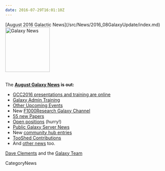 ```yaml
---
date: 2016-07-29T16:01:10Z
---
```

<div class='newsItemHeader'>[August 2016 Galactic News](/src/News/2016_08GalaxyUpdate/index.md)</div>

<div class='right'>
<a href='/GalaxyUpdates/2016_08'><img src='/Images/GalaxyLogos/GalaxyNews.png' alt='Galaxy News' width=140 /></a><br /><br />
</div>

The **[August Galaxy News](/src/GalaxyUpdates/2016_08/index.md) is out:**

* [GCC2016 presentations and training are online](/GalaxyUpdates/2016_08#gcc2016-presentations-and-training-are-online)
* [Galaxy Admin Training](/GalaxyUpdates/2016_08#galaxy-admin-training-november-7-11-salt-lake-city-utah)
* [Other Upcoming Events](/GalaxyUpdates/2016_08#other-upcoming-events)
* New [F1000Research Galaxy Channel](/GalaxyUpdates/2016_08#f1000research-galaxy-channel)
* [55 new Papers](/GalaxyUpdates/2016_08#new-papers)
* [Open positions](/GalaxyUpdates/2016_08#whos-hiring) (hurry!)
* [Public Galaxy Server News](/GalaxyUpdates/2016_08#public-galaxy-server-news)
* New [community hub entries](/GalaxyUpdates/2016_08#galaxy-community-hubs)
* [TooShed Contributions](/GalaxyUpdates/2016_08#toolshed-contributions)
* And [other news](/GalaxyUpdates/2016_08#other-news) too.

[Dave Clements](/DaveClements) and the [Galaxy Team](/src/GalaxyTeam/index.md)


CategoryNews
